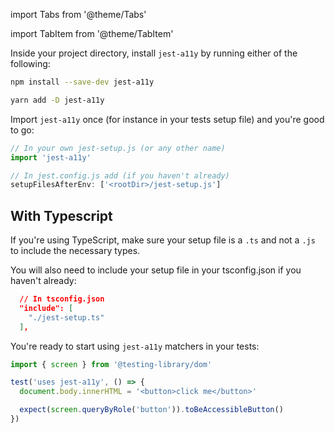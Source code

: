 import Tabs from '@theme/Tabs'

import TabItem from '@theme/TabItem'

Inside your project directory, install `jest-a11y` by running either of the following:

<Tabs>
  <TabItem value="npm">

```sh
npm install --save-dev jest-a11y
```

  </TabItem>
  <TabItem default value="yarn">

```sh
yarn add -D jest-a11y
```

  </TabItem>
</Tabs>

Import `jest-a11y` once (for instance in your tests setup file) and you're good to go:

```js
// In your own jest-setup.js (or any other name)
import 'jest-a11y'

// In jest.config.js add (if you haven't already)
setupFilesAfterEnv: ['<rootDir>/jest-setup.js']
```

## With Typescript

If you're using TypeScript, make sure your setup file is a `.ts` and not a `.js` to include the necessary types.

You will also need to include your setup file in your tsconfig.json if you haven't already:

```json
  // In tsconfig.json
  "include": [
    "./jest-setup.ts"
  ],
```

You're ready to start using `jest-a11y` matchers in your tests:

```js
import { screen } from '@testing-library/dom'

test('uses jest-a11y', () => {
  document.body.innerHTML = '<button>click me</button>'

  expect(screen.queryByRole('button')).toBeAccessibleButton()
})
```
